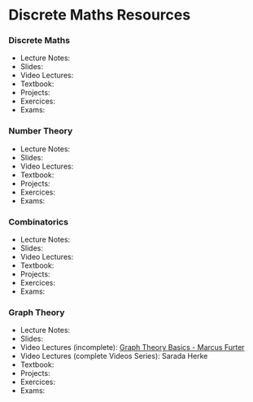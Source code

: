# Discrete Maths Resources

### Discrete Maths

- Lecture Notes:
- Slides:
- Video Lectures:
- Textbook:
- Projects:
- Exercices:
- Exams:

### Number Theory

- Lecture Notes:
- Slides:
- Video Lectures:
- Textbook:
- Projects:
- Exercices:
- Exams:

### Combinatorics

- Lecture Notes:
- Slides:
- Video Lectures:
- Textbook:
- Projects:
- Exercices:
- Exams:

### Graph Theory

- Lecture Notes:
- Slides:
- Video Lectures (incomplete): [Graph Theory Basics - Marcus Furter](https://www.youtube.com/playlist?list=PLd8NbPjkXPlgBiA-r_qZOK9-eCU4p4Hed)
- Video Lectures (complete Videos Series): Sarada Herke
- Textbook:
- Projects:
- Exercices:
- Exams:
